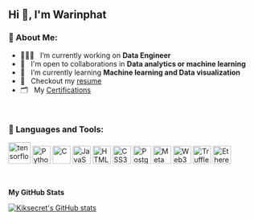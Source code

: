
## Hi 👋, I'm Warinphat

### 🧐  About Me:

- 👨🏻‍💻 &nbsp; I’m currently working on **Data Engineer**
- 🤝 &nbsp; I'm open to collaborations in **Data analytics or machine learning**
- 🌱 &nbsp; I’m currently learning **Machine learning and Data visualization**
- 📝 &nbsp; Checkout my [resume](https://drive.google.com/file/d/1UcmdktrIPiLxybjEG6-1y8XCZ29Q0Id2/view?usp=sharing)
- 🗂️ &nbsp; My [Certifications](https://drive.google.com/drive/folders/1IsS17AemTtWZTXjEZX8Rbh7o5YhgcnFU?usp=sharing)
<br>

### 🔨 Languages and Tools:

<a href="https://www.tensorflow.org" target="_blank" rel="noreferrer"><img src="https://raw.githubusercontent.com/rahul-jha98/github_readme_icons/main/language_and_tools/square/tensorflow/tensorflow.svg" alt="tensorflow" width="44" height="43" /></a> 
<a href="https://www.python.org/" target="_blank" rel="noreferrer"><img src="https://raw.githubusercontent.com/danielcranney/readme-generator/main/public/icons/skills/python-colored.svg" width="36" height="36" alt="Python" /></a>
<a href="https://docs.microsoft.com/en-us/cpp/?view=msvc-170" target="_blank" rel="noreferrer"><img src="https://raw.githubusercontent.com/danielcranney/readme-generator/main/public/icons/skills/c-colored.svg" width="36" height="36" alt="C" /></a>
<a href="https://developer.mozilla.org/en-US/docs/Web/JavaScript" target="_blank" rel="noreferrer"><img src="https://raw.githubusercontent.com/danielcranney/readme-generator/main/public/icons/skills/javascript-colored.svg" width="36" height="36" alt="JavaScript" /></a>
<a href="https://developer.mozilla.org/en-US/docs/Glossary/HTML5" target="_blank" rel="noreferrer"><img src="https://raw.githubusercontent.com/danielcranney/readme-generator/main/public/icons/skills/html5-colored.svg" width="36" height="36" alt="HTML5" /></a>
<a href="https://www.w3.org/TR/CSS/#css" target="_blank" rel="noreferrer"><img src="https://raw.githubusercontent.com/danielcranney/readme-generator/main/public/icons/skills/css3-colored.svg" width="36" height="36" alt="CSS3" /></a>
<a href="https://www.postgresql.org/" target="_blank" rel="noreferrer"><img src="https://raw.githubusercontent.com/danielcranney/readme-generator/main/public/icons/skills/postgresql-colored.svg" width="36" height="36" alt="PostgreSQL" /></a>
<a href="https://metamask.io/" target="_blank" rel="noreferrer"><img src="https://raw.githubusercontent.com/danielcranney/readme-generator/main/public/icons/skills/metamask-colored.svg" width="36" height="36" alt="MetaMask" /></a>
<a href="https://web3js.readthedocs.io/en/v1.7.1/#" target="_blank" rel="noreferrer"><img src="https://raw.githubusercontent.com/danielcranney/readme-generator/main/public/icons/skills/web3js-colored.svg" width="36" height="36" alt="Web3Js" /></a>
<a href="https://trufflesuite.com" target="_blank" rel="noreferrer"><img src="https://raw.githubusercontent.com/danielcranney/readme-generator/main/public/icons/skills/truffle-colored.svg" width="36" height="36" alt="Truffle" /></a>
<a href="https://ethereum.org/en/" target="_blank" rel="noreferrer"><img src="https://raw.githubusercontent.com/danielcranney/readme-generator/main/public/icons/skills/ethereum-colored.svg" width="36" height="36" alt="Ethereum" /></a>

<br>

<b>My GitHub Stats</b>

<a href="http://www.github.com/Kiksecret"><img src="https://github-readme-stats.vercel.app/api?username=Kiksecret&show_icons=true&hide=&count_private=true&title_color=3382ed&text_color=ffffff&icon_color=3382ed&bg_color=1c1917&hide_border=true&show_icons=true" alt="Kiksecret's GitHub stats" /></a>
